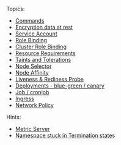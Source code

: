 
Topics:

- [Commands](docs/commands.md)
- [Encryption data at rest](docs/encription_data_at_rest.md)
- [Service Account](docs/service_account.md)
- [Role Binding](docs/role_binding.md)
- [Cluster Role Binding](docs/cluster_role_binding.md)
- [Resource Requirements](docs/resource_requirements.md)
- [Taints and Tolerations](docs/taint_tolerations.md)
- [Node Selector](docs/node_selector.md)
- [Node Affinity](docs/node_affinity.md)
- [Liveness & Rediness Probe](docs/liveness_rediness_probe.md)
- [Deployments - blue-green / canary](docs/blue_green_canary.md)
- [Job / cronjob ](docs/job_cronjob.md)
- [Ingress](docs/ingress.md)
- [Network Policy](docs/network_policy.md)

Hints:
- [Metric Server](docs/hints/metrics_server.md)
- [Namespace stuck in Termination state](docs/hints/Namesoace_stuck_in_termination_state.md)s